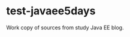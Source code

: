 # test-javaee5days

Work copy of sources from <a ref="http://dev-bay.net/java/javaee/5-javaee-tekhnologiy-za-5-dney-den-0-okruzhenie/">study Java EE blog</a>. 
